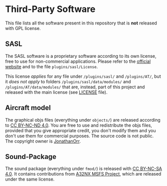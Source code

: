 # Third-Party Software

This file lists all the software present in this repository that is **not** released with GPL license.

## SASL
The SASL software is a proprietary software according to its own license, free to use for non-commercial applications. Please refer to the [official website](https://1-sim.com/) and to the file `plugins/sasl/License`.

This license *applies* for any file under `/plugins/sasl/` and `/plugins/AT/`, but it *does not apply* to folders `/plugins/sasl/data/modules/` and `/plugins/AT/data/modules/` that are, instead, part of this project and released with the main license (see [LICENSE](LICENSE) file).

## Aircraft model
The graphical objs files (everything under `objects/`) are released according to [CC BY-NC-ND 4.0](https://creativecommons.org/licenses/by-nc-nd/4.0/). You are free to use and redistribute the objs files, provided that you give appropriate credit, you don't modify them and you don't use them for commercial purposes. The source code is not public. The copyright owner is [JonathanOrr](https://github.com/JonathanOrr).

## Sound-Package
The sound package (everything under `fmod/`) is released with [CC BY-NC-SA 4.0](https://creativecommons.org/licenses/by-nc-sa/4.0/). It contains contributions from [A32NX MSFS Project](https://github.com/flybywiresim/a32nx), which are released under the same license.
